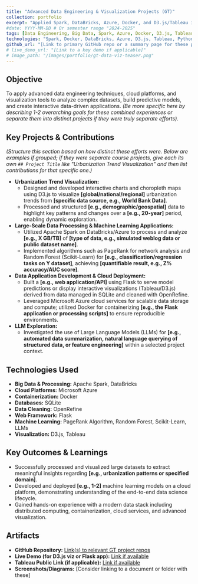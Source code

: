 ```yaml
---
title: "Advanced Data Engineering & Visualization Projects (GT)"
collection: portfolio
excerpt: "Applied Spark, DataBricks, Azure, Docker, and D3.js/Tableau in various MSc projects for large-scale data processing, machine learning (PageRank, Random Forest, LLMs), and interactive visualization of urbanization trends."
#date: YYYY-MM-DD # Or semester range "2024-2025"
tags: [Data Engineering, Big Data, Spark, Azure, Docker, D3.js, Tableau, Machine Learning, Visualization, Python, Flask]
technologies: "Spark, Docker, DataBricks, Azure, D3.js, Tableau, Python, Scikit-Learn, Flask, LLM"
github_url: "[Link to primary GitHub repo or a summary page for these projects]"
# live_demo_url: "[Link to a key demo if applicable]"
# image_path: "/images/portfolio/gt-data-viz-teaser.png"
---
```


 ## Objective
To apply advanced data engineering techniques, cloud platforms, and visualization tools to analyze complex datasets, build predictive models, and create interactive data-driven applications. *(Be more specific here by describing 1-2 overarching goals for these combined experiences or separate them into distinct projects if they were truly separate efforts).*

## Key Projects & Contributions
*(Structure this section based on how distinct these efforts were. Below are examples if grouped; if they were separate course projects, give each its own `## Project Title` like "Urbanization Trend Visualization" and then list contributions for that specific one.)*

* **Urbanization Trend Visualization:**
    * Designed and developed interactive charts and choropleth maps using D3.js to visualize **[global/national/regional]** urbanization trends from **[specific data source, e.g., World Bank Data]**.
    * Processed and structured **[e.g., demographic/geospatial]** data to highlight key patterns and changes over a **[e.g., 20-year]** period, enabling dynamic exploration.
* **Large-Scale Data Processing & Machine Learning Applications:**
    * Utilized Apache Spark on DataBricks/Azure to process and analyze **[e.g., X GB/TB]** of **[type of data, e.g., simulated weblog data or public dataset name]**.
    * Implemented algorithms such as PageRank for network analysis and Random Forest (Scikit-Learn) for **[e.g., classification/regression tasks on Y dataset]**, achieving **[quantifiable result, e.g., Z% accuracy/AUC score]**.
* **Data Application Development & Cloud Deployment:**
    * Built a **[e.g., web application/API]** using Flask to serve model predictions or display interactive visualizations (Tableau/D3.js) derived from data managed in SQLite and cleaned with OpenRefine.
    * Leveraged Microsoft Azure cloud services for scalable data storage and compute; utilized Docker for containerizing **[e.g., the Flask application or processing scripts]** to ensure reproducible environments.
* **LLM Exploration:**
    * Investigated the use of Large Language Models (LLMs) for **[e.g., automated data summarization, natural language querying of structured data, or feature engineering]** within a selected project context.

## Technologies Used
* **Big Data & Processing:** Apache Spark, DataBricks
* **Cloud Platforms:** Microsoft Azure
* **Containerization:** Docker
* **Databases:** SQLite
* **Data Cleaning:** OpenRefine
* **Web Framework:** Flask
* **Machine Learning:** PageRank Algorithm, Random Forest, Scikit-Learn, LLMs
* **Visualization:** D3.js, Tableau

## Key Outcomes & Learnings
* Successfully processed and visualized large datasets to extract meaningful insights regarding **[e.g., urbanization patterns or specified domain]**.
* Developed and deployed **[e.g., 1-2]** machine learning models on a cloud platform, demonstrating understanding of the end-to-end data science lifecycle.
* Gained hands-on experience with a modern data stack including distributed computing, containerization, cloud services, and advanced visualization.

## Artifacts
* **GitHub Repository:** [Link(s) to relevant GT project repos]([YOUR_GITHUB_REPO_LINK_HERE])
* **Live Demo (for D3.js viz or Flask app):** [Link if available]([YOUR_DEMO_LINK_HERE])
* **Tableau Public Link (if applicable):** [Link if available]([YOUR_TABLEAU_LINK_HERE])
* **Screenshots/Diagrams:** [Consider linking to a document or folder with these]

